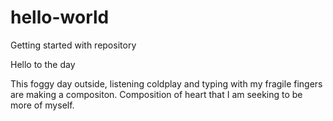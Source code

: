# hello-world
Getting started with repository 

Hello to the day

This foggy day outside, listening coldplay and typing with my fragile fingers are making a compositon. 
Composition of heart that I am seeking to be more of myself. 
